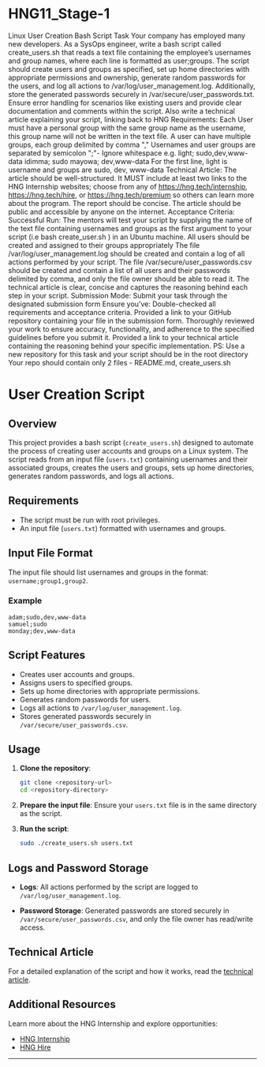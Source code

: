 # HNG11_Stage-1
Linux User Creation Bash Script
Task
Your company has employed many new developers. As a SysOps engineer, write a bash script called create_users.sh that reads a text file containing the employee’s usernames and group names, where each line is formatted as user;groups.
The script should create users and groups as specified, set up home directories with appropriate permissions and ownership, generate random passwords for the users, and log all actions to /var/log/user_management.log. Additionally, store the generated passwords securely in /var/secure/user_passwords.txt.
Ensure error handling for scenarios like existing users and provide clear documentation and comments within the script.
Also write a technical article explaining your script, linking back to HNG
Requirements:
Each User must have a personal group with the same group name as the username, this group name will not be written in the text file.
A user can have multiple groups, each group delimited by comma ","
Usernames and user groups are separated by semicolon ";"- Ignore whitespace
e.g.
light; sudo,dev,www-data
idimma; sudo
mayowa; dev,www-data
For the first line, light is username and groups are sudo, dev, www-data
Technical Article: The article should be well-structured.
It MUST include at least two links to the HNG Internship websites; choose from any of https://hng.tech/internship, https://hng.tech/hire, or https://hng.tech/premium so others can learn more about the program.
The report should be concise.
The article should be public and accessible by anyone on the internet.
Acceptance Criteria:
Successful Run: The mentors will test your script by supplying the name of the text file containing usernames and groups as the first argument to your script (i.e bash create_user.sh <name-of-text-file> ) in an Ubuntu machine.
All users should be created and assigned to their groups appropriately
The file /var/log/user_management.log should be created and contain a log of all actions performed by your script.
The file /var/secure/user_passwords.csv should be created and contain a list of all users and their passwords delimited by comma, and only the file owner should be able to read it.
The technical article is clear, concise and captures the reasoning behind each step in your script.
Submission Mode:
Submit your task through the designated submission form Ensure you’ve:
Double-checked all requirements and acceptance criteria.
Provided a link to your GitHub repository containing your file in the submission form.
Thoroughly reviewed your work to ensure accuracy, functionality, and adherence to the specified guidelines before you submit it.
Provided a link to your technical article containing the reasoning behind your specific implementation.
PS:
Use a new repository for this task and your script should be in the root directory
Your repo should contain only 2 files - README.md, create_users.sh
# User Creation Script

## Overview

This project provides a bash script (`create_users.sh`) designed to automate the process of creating user accounts and groups on a Linux system. The script reads from an input file (`users.txt`) containing usernames and their associated groups, creates the users and groups, sets up home directories, generates random passwords, and logs all actions.

## Requirements

- The script must be run with root privileges.
- An input file (`users.txt`) formatted with usernames and groups.

## Input File Format

The input file should list usernames and groups in the format: `username;group1,group2`.

### Example

```
adam;sudo,dev,www-data
samuel;sudo
monday;dev,www-data
```

## Script Features

- Creates user accounts and groups.
- Assigns users to specified groups.
- Sets up home directories with appropriate permissions.
- Generates random passwords for users.
- Logs all actions to `/var/log/user_management.log`.
- Stores generated passwords securely in `/var/secure/user_passwords.csv`.

## Usage

1. **Clone the repository**:
   ```bash
   git clone <repository-url>
   cd <repository-directory>
   ```

2. **Prepare the input file**:
   Ensure your `users.txt` file is in the same directory as the script.

3. **Run the script**:
   ```bash
   sudo ./create_users.sh users.txt
   ```

## Logs and Password Storage

- **Logs**:
  All actions performed by the script are logged to `/var/log/user_management.log`.
  
- **Password Storage**:
  Generated passwords are stored securely in `/var/secure/user_passwords.csv`, and only the file owner has read/write access.

## Technical Article

For a detailed explanation of the script and how it works, read the [technical article](https://aicodeen.hashnode.dev/step-by-step-guide-to-automating-user-creation-with-bash).

## Additional Resources

Learn more about the HNG Internship and explore opportunities:
- [HNG Internship](https://hng.tech/internship)
- [HNG Hire](https://hng.tech/hire)

---
